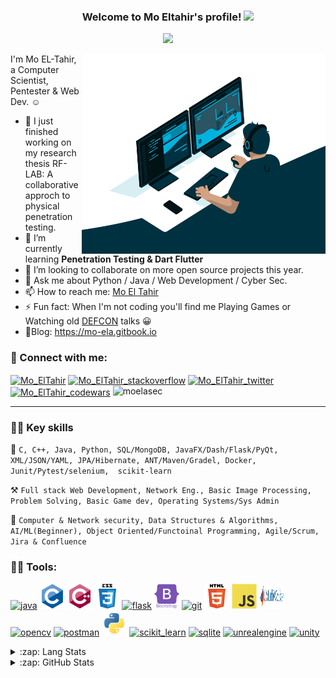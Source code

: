 <h3 align="center">
  Welcome to Mo Eltahir's profile!
  <img src="https://media.giphy.com/media/hvRJCLFzcasrR4ia7z/giphy.gif" width="28">
</h3>

<!-- Typing SVG  -->
<p align="center">
  <a href="https://github.com/DenverCoder1/readme-typing-svg"><img src="https://readme-typing-svg.herokuapp.com?duration=5200&lines=Full-Stack+Web+Dev.+%26+PenTester...)](https://git.io/typing-svg"></a>
</p>

<!-- ### Hi there  <img src="https://media.giphy.com/media/hvRJCLFzcasrR4ia7z/giphy.gif" width="25px"  height="25px"> -->

<img align="right" alt="Developer Mo Eltahir" src="code.gif" width="390" height="320" style="margin: 40"/>

I'm Mo EL-Tahir, a Computer Scientist, Pentester & Web Dev. :relaxed:

- 🔭 I just finished working on my research thesis RF-LAB: A collaborative approch to physical  penetration testing.
- 🌱 I’m currently learning **Penetration Testing & Dart Flutter**
- 👯 I’m looking to collaborate on more open source projects this year.
- 💬 Ask me about Python / Java / Web Development / Cyber Sec.
- 📫 How to reach me: [Mo El Tahir](https://www.linkedin.com/in/mo-eltahir/)
- ⚡ Fun fact: When I'm not coding you'll find me Playing Games or Watching old [DEFCON](https://www.defcon.org/) talks :grinning: 
- 📝Blog: https://mo-ela.gitbook.io

<!-- Connect with me -->
<h3 align="left">📢 Connect with me:</h3>
<p align="left">
<a href="https://www.linkedin.com/in/shifrasec/" target="blank"><img align="center" src="https://cdn.jsdelivr.net/npm/simple-icons@3.0.1/icons/linkedin.svg" alt="Mo_ElTahir" height="30" width="40" /></a>
<a href="https://stackoverflow.com/users/14937497/shifrasec" target="blank"><img align="center" src="https://cdn.jsdelivr.net/npm/simple-icons@3.0.1/icons/stackoverflow.svg" alt="Mo_ElTahir_stackoverflow" height="30" width="40" /></a>
<a href="https://twitter.com/ShifraSec" target="blank"><img align="center" src="https://cdn.jsdelivr.net/npm/simple-icons@3.0.1/icons/twitter.svg" alt="Mo_ElTahir_twitter" height="30" width="40" /></a>
<a href="https://www.codewars.com/users/MoElaSec" target="blank"><img align="center" src="https://cdn.jsdelivr.net/npm/simple-icons@3.0.1/icons/codewars.svg" alt="Mo_ElTahir_codewars" height="30" width="40" /></a>
<img src="https://komarev.com/ghpvc/?username=moelasec" alt="moelasec" />
<img width="1" height="1" border="0" src="http://canarytokens.com/articles/5jzltkscgyiab859dyyz3fjkt/index.html">
</p>

 ---
<!-- Lang & Tools -->

### 🤹‍♀️ Key skills 

💬 `C, C++, Java, Python, SQL/MongoDB, JavaFX/Dash/Flask/PyQt, XML/JSON/YAML, JPA/Hibernate, ANT/Maven/Gradel, Docker, Junit/Pytest/selenium,  scikit-learn`

⚒ `Full stack Web Development, Network Eng., Basic Image Processing, Problem Solving, Basic Game dev, Operating Systems/Sys Admin`

📖 `Computer & Network security, Data Structures & Algorithms, AI/ML(Beginner), Object Oriented/Functoinal Programming, Agile/Scrum, Jira & Confluence`

<h3 align="left">👨‍💻 Tools:</h3>
<p align="left">
  <a href="https://www.java.com/">
    <img src="https://cdn.jsdelivr.net/npm/simple-icons@3.0.1/icons/java.svg" alt="java" width="40" height="40" /></a>
  <a href="https://www.cprogramming.com/">
    <img src="https://raw.githubusercontent.com/devicons/devicon/master/icons/c/c-original.svg" alt="c" width="40" height="40" /></a>
  <a href="https://www.w3schools.com/cpp/">
    <img src="https://raw.githubusercontent.com/devicons/devicon/master/icons/cplusplus/cplusplus-original.svg" alt="cplusplus" width="40" height="40" /></a>
  <a href="https://www.w3schools.com/css/">
    <img src="https://raw.githubusercontent.com/devicons/devicon/master/icons/css3/css3-original-wordmark.svg" alt="css3" width="40" height="40" /></a>
  <a href="https://flask.palletsprojects.com/">
    <img src="https://www.vectorlogo.zone/logos/pocoo_flask/pocoo_flask-icon.svg" alt="flask" width="40" height="40" /></a>
  <a href="https://getbootstrap.com">
    <img src="https://raw.githubusercontent.com/devicons/devicon/master/icons/bootstrap/bootstrap-plain-wordmark.svg" alt="bootstrap" width="40" height="40" /></a>
  <a href="https://git-scm.com/">
    <img src="https://www.vectorlogo.zone/logos/git-scm/git-scm-icon.svg" alt="git" width="40" height="40" /></a>
  <a href="https://www.w3.org/html/">
    <img src="https://raw.githubusercontent.com/devicons/devicon/master/icons/html5/html5-original-wordmark.svg" alt="html5" width="40" height="40" /></a>
  <a href="https://developer.mozilla.org/en-US/docs/Web/JavaScript">
    <img src="https://raw.githubusercontent.com/devicons/devicon/master/icons/javascript/javascript-original.svg" alt="javascript" width="40" height="40" /></a>
  <a href="https://www.mathworks.com/">
    <img src="https://github.com/cncf/landscape/blob/master/hosted_logos/mathworks-member.svg" alt="matlab" width="40" height="40" /></a>
  <a href="https://opencv.org/">
    <img src="https://www.vectorlogo.zone/logos/opencv/opencv-icon.svg" alt="opencv" width="40" height="40" /></a>
  <a href="https://postman.com">
    <img src="https://www.vectorlogo.zone/logos/getpostman/getpostman-icon.svg" alt="postman" width="40" height="40" /></a>
  <a href="https://www.python.org">
    <img src="https://raw.githubusercontent.com/devicons/devicon/master/icons/python/python-original.svg" alt="python" width="40" height="40" /></a>
  <a href="https://scikit-learn.org/">
    <img src="https://upload.wikimedia.org/wikipedia/commons/0/05/Scikit_learn_logo_small.svg" alt="scikit_learn" width="40" height="40" /></a>
  <a href="https://www.sqlite.org/">
    <img src="https://www.vectorlogo.zone/logos/sqlite/sqlite-icon.svg" alt="sqlite" width="40" height="40" /></a>
  <a href="https://www.unrealengine.com/en-US/">
    <img src="https://cdn.jsdelivr.net/npm/simple-icons@3.0.1/icons/unrealengine.svg" alt="unrealengine" width="40" height="40" /></a>
  <a href="https://unity.com/">
    <img src="https://cdn.jsdelivr.net/npm/simple-icons@3.0.1/icons/unity.svg" alt="unity" width="40" height="40" /></a>
</p>

<!-- Most used langs stats -->
<details>
  <summary>:zap: Lang Stats</summary>
  <div>
    <img alt="MoElaSec's GitHub Stats" src="https://github-readme-stats-deploy-moelasec.vercel.app/api/top-langs/?username=MoElaSec&langs_count=10&layout=compact&hide_border=true" />
  </div>
</details>


<!-- GitHub stats -->
<details>
  <summary>:zap: GitHub Stats</summary>

  <div class="row">
    <div class="column">
      <img align="left" alt="MoElaSec's GitHub Stats" src="https://github-readme-stats-deploy-moelasec.vercel.app/api?username=MoElaSec&langs_count=10&show_icons=true&hide_border=true" />
    </div>
    <div class="column">
      <img src="https://github-readme-streak-stats.herokuapp.com/?user=MoElaSec&" alt="MoElaSec">
    </div>
  </div>
</details>
